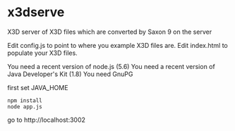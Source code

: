 # x3dserve
X3D server of X3D files which are converted by Saxon 9 on the server

Edit config.js to point to where you example X3D files are.
Edit index.html to populate your X3D files.

You need a recent version of node.js (5.6)
You need a recent version of Java Developer's Kit (1.8)
You need GnuPG

first set JAVA_HOME
```
npm install
node app.js
```

go to http://localhost:3002
